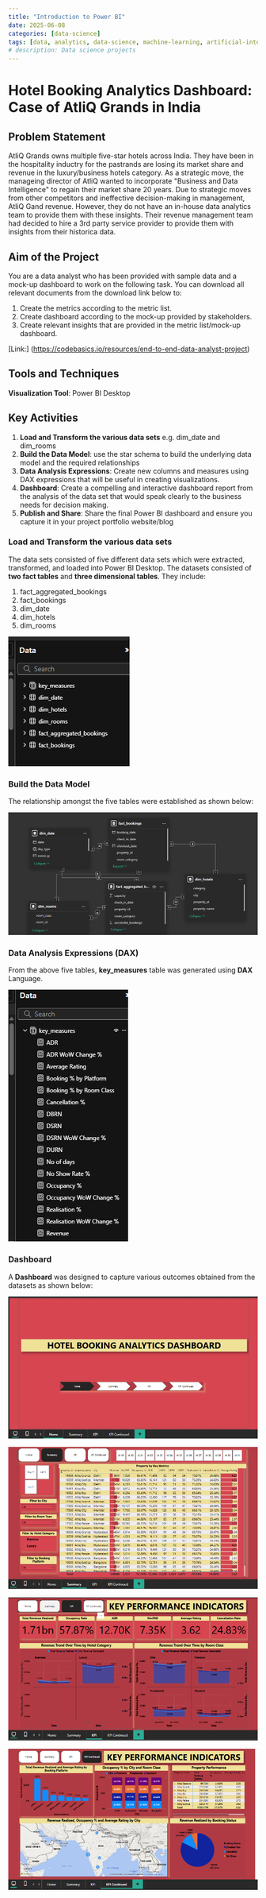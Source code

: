 ```yaml
---
title: "Introduction to Power BI"
date: 2025-06-08
categories: [data-science]
tags: [data, analytics, data-science, machine-learning, artificial-intelligence]
# description: Data science projects
---
```


# Hotel Booking Analytics Dashboard: Case of AtliQ Grands in India

## Problem Statement
AtliQ Grands owns multiple five-star hotels across India. They have been in the hospitality inductry for the pastrands are losing its market share and revenue in the luxury/business hotels category. As a strategic move, the manageing director of AtliQ wanted to incorporate "Business and Data Intelligence" to regain their market share  20 years. Due to strategic moves from other competitors and ineffective decision-making in management, AtliQ Gand revenue. However, they do not have an in-house data analytics team to provide them with these insights.
Their revenue management team had decided to hire a 3rd party service provider to provide them with insights from their historica data.

## Aim of the Project
You are a data analyst who has been provided with sample data and a mock-up dashboard to work on the following task. You can download all relevant documents from the download link below to:
1. Create the metrics according to the metric list.
2. Create dashboard according to the mock-up provided by stakeholders.
3. Create relevant insights that are provided in the metric list/mock-up dashboard.

[Link:] (https://codebasics.io/resources/end-to-end-data-analyst-project) 

## Tools and Techniques
**Visualization Tool**: Power BI Desktop

## Key Activities
1. **Load and Transform the various data sets** e.g. dim_date and dim_rooms  
2. **Build the Data Model**: use the star schema to build the underlying data model and the required relationships 
3. **Data Analysis Expressions**: Create new columns and measures using DAX expressions that will be useful in creating visualizations.
4. **Dashboard**: Create a compelling and interactive dashboard report from the analysis of the data set that would speak clearly to the business needs for decision making. 
5. **Publish and Share**: Share the final Power BI dashboard and ensure you capture it in your project portfolio website/blog

### Load and Transform the various data sets
The data sets consisted of five different data sets which were extracted, transformed, and loaded into Power BI Desktop. The datasets consisted of **two fact tables** and **three dimensional tables**. They include:
1. fact_aggregated_bookings
2. fact_bookings
3. dim_date
4. dim_hotels
5. dim_rooms

![Tables](../assets/images/Data.png)

### Build the Data Model
The relationship amongst the five tables were established as shown below:

![Data Model](../assets/images/Model.png)

### Data Analysis Expressions (DAX)
From the above five tables, **key_measures** table was generated using **DAX** Language. 

![Key Measures](../assets/images/Key_Measures.png)

### Dashboard
A **Dashboard** was designed to capture various outcomes obtained from the datasets as shown below:

![Home Page](../assets/images/Home.png)

![Summary Page](../assets/images/Summary.png)

![KPI](../assets/images/KPI.png)

![KPI Cont](../assets/images/KPI_Cont.png)
